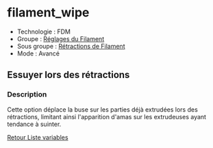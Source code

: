 # filament_wipe

* Technologie : FDM
* Groupe : [Réglages du Filament](../filament_settings/filament_settings.md)
* Sous groupe : [Rétractions de Filament](../filament_settings/filament_settings.md#rétractions-de-filament)
* Mode : Avancé

## Essuyer lors des rétractions

### Description

Cette option déplace la buse sur les parties déjà extrudées lors des rétractions, limitant ainsi l'apparition d'amas sur les extrudeuses ayant tendance à suinter.

[Retour Liste variables](variable_list.md)